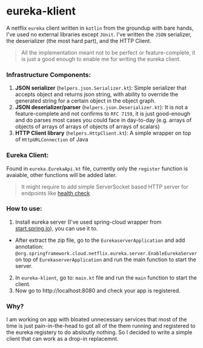 # eureka-klient

A netflix `eureka` client written in `kotlin` from the groundup with bare hands, I've used no external libraries except `JUnit`.
I've written the `JSON` serializer, the deserializer (the most hard part), and the HTTP Client.

> All the implementation meant not to be perfect or feature-complete, it is just a good enough to enable me for writing the eureka client.

### Infrastructure Components:
1. **JSON serializer** (`helpers.json.Serializer.kt`):
Simple serializer that accepts object and returns json string, with ability to override the generated string for a certain object in the object graph.
2. **JSON deserializer/parser** (`helpers.json.Deserializer.kt`):
It is not a feature-complete and not confirms to `RFC 7159`, it is just good-enough and do parses most cases you could face in day-to-day (e.g. arrays of objects of arrays of arrays of objects of arrays of scalars)
3. **HTTP Client library** (`helpers.HttpClient.kt`):
A simple wrapper on top of `HttpURLConnection` of Java

### Eureka Client:
Found in `eureka.EurekaApi.kt` file, currently only the `register` function is avaiable, other functions will be added later. 
> It might require to add simple ServerSocket based HTTP server for endpoints like [health check](https://github.com/Netflix/eureka/wiki/Understanding-eureka-client-server-communication)

### How to use:
1. Install eureka server (I've used spring-cloud wrapper from [start.spring.io](https://start.spring.io/starter.zip?type=maven-project&language=java&bootVersion=2.1.5.RELEASE&baseDir=eurekaserver&groupId=com.example&artifactId=eurekaserver&name=eurekaserver&description=Demo%20project%20for%20Spring%20Boot&packageName=com.example.eurekaserver&packaging=jar&javaVersion=1.8&style=cloud-eureka-server)), you can use it to.

  * After extract the zip file, go to the `EurekaserverApplication` and add annotation: `@org.springframework.cloud.netflix.eureka.server.EnableEurekaServer`  on top of `EurekaserverApplication` and run the main function to start the server.
 
2. In `eureka-klient`, go to: `main.kt` file and run the `main` function to start the client.
3. Now go to http://localhost:8080 and check your app is registered.

### Why?
I am working on app with bloated unnecessary services that most of the time is just pain-in-the-head to got all of the them running and registered to the eureka registery to do absloutly nothing. So I decided to write a simple client that can work as a drop-in replacemnt.

